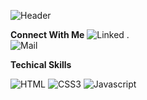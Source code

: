 ![Header](https://github.com/Basicbay/Basicbay/assets/151770227/483d6031-e251-4ffa-90e7-7b38f9079154)

**Connect With Me** 
![Linked](https://img.shields.io/badge/LinkedIn-0077B5?style=for-the-badge&logo=linkedin&logoColor=white) .\
![Mail](https://img.shields.io/badge/Gmail-D14836?style=for-the-badge&logo=gmail&logoColor=white)



**Techical Skills** 

![HTML](https://img.shields.io/badge/HTML5-E34F26?style=for-the-badge&logo=html5&logoColor=white)
![CSS3](https://img.shields.io/badge/CSS3-1572B6?style=for-the-badge&logo=css3&logoColor=white)
![Javascript](https://img.shields.io/badge/Javascript-F0DB4F?style=for-the-badge&labelColor=black&logo=javascript&logoColor=F0DB4F)

